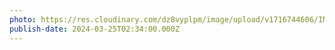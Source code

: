 ```yaml
---
photo: https://res.cloudinary.com/dz8vyplpm/image/upload/v1716744606/IMG_9307_ug1aql.jpg
publish-date: 2024-03-25T02:34:00.000Z
---
```

